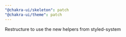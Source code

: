 ```yaml
---
"@chakra-ui/skeleton": patch
"@chakra-ui/theme": patch
---
```


Restructure to use the new helpers from styled-system

